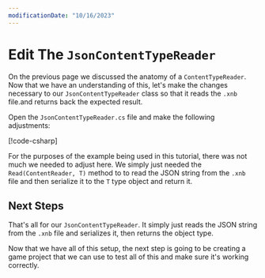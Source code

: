 ```yaml
---
modificationDate: "10/16/2023"
---
```


# Edit The `JsonContentTypeReader`
On the previous page we discussed the anatomy of a `ContentTypeReader`.  Now that we have an understanding of this, let's make the changes necessary to our `JsonContentTypeReader` class so that it reads the `.xnb` file.and returns back the expected result.

Open the `JsonContentTypeReader.cs` file and make the following adjustments:

[!code-csharp[](JsonContentTypeReader.cs?highlight=2,10-12)]

For the purposes of the example being used in this tutorial, there was not much we needed to adjust here. We simply just needed the `Read(ContentReader, T)` method to to read the JSON string from the `.xnb` file and then serialize it to the `T` type object and return it.

## Next Steps
That's all for our `JsonContentTypeReader`.  It simply just reads the JSON string from the `.xnb` file and serializes it, then returns the object type.

Now that we have all of this setup, the next step is going to be creating a game project that we can use to test all of this and make sure it's working correctly. 